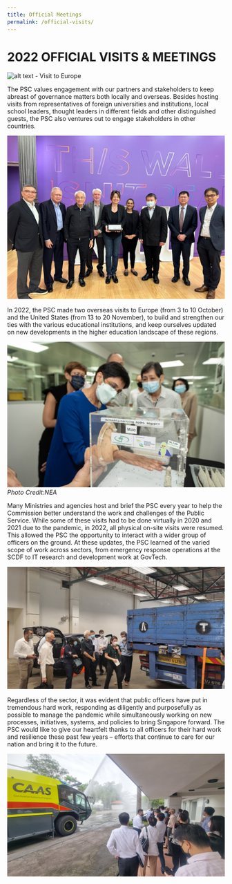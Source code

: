 ```yaml
---
title: Official Meetings
permalink: /official-visits/
---
```

# **2022 OFFICIAL VISITS & MEETINGS**

![alt text - Visit to Europe](/images/image12.jpg)

The PSC values engagement with our partners and stakeholders to keep abreast of governance matters both locally and overseas. Besides hosting visits from representatives of foreign universities and institutions, local school leaders, thought leaders in different fields and other distinguished guests, the PSC also ventures out to engage stakeholders in other countries.

![alt text - Visit to US](/images/image13.jpg)

In 2022, the PSC made two overseas visits to Europe (from 3 to 10 October) and the United States (from 13 to 20 November), to build and strengthen our ties with the various educational institutions, and keep ourselves updated on new developments in the higher education landscape of these regions.

![alt text - Visit to NEA](/images/image15.jpg)
*Photo Credit:NEA*

Many Ministries and agencies host and brief the PSC every year to help the Commission better understand the work and challenges of the Public Service. While some of these visits had to be done virtually in 2020 and 2021 due to the pandemic, in 2022, all physical on-site visits were resumed. This allowed the PSC the opportunity to interact with a wider group of officers on the ground. At these updates, the PSC learned of the varied scope of work across sectors, from emergency response operations at the SCDF to IT research and development work at GovTech.

![alt text - Visit to CPIB](/images/image17.jpg) 

Regardless of the sector, it was evident that public officers have put in tremendous hard work, responding as diligently and purposefully as possible to manage the pandemic while simultaneously working on new processes, initiatives, systems, and policies to bring Singapore forward. The PSC would like to give our heartfelt thanks to all officers for their hard work and resilience these past few years – efforts that continue to care for our nation and bring it to the future.

![alt text - Visit to CAAS](/images/image16.jpg) 
